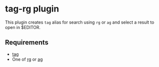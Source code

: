 # tag-rg plugin

This plugin creates `tag` alias for search using `rg` or `ag` and select a result to open in $EDITOR.

## Requirements

- [tag](https://github.com/aykamko/tag)
- One of [rg](https://github.com/BurntSushi/ripgrep) or [ag](https://github.com/ggreer/the_silver_searcher)

